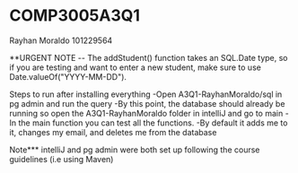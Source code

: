 # COMP3005A3Q1
Rayhan Moraldo 101229564

**URGENT NOTE -- The addStudent() function takes an SQL.Date type, so if you are testing and want to enter a new student, make sure to use Date.valueOf("YYYY-MM-DD").

Steps to run after installing everything
-Open A3Q1-RayhanMoraldo/sql in pg admin and run the query
-By this point, the database should already be running so open the A3Q1-RayhanMoraldo folder in intelliJ and go to main
-In the main function you can test all the functions. 
-By default it adds me to it, changes my email, and deletes me from the database

Note*** intelliJ and pg admin were both set up following the course guidelines (i.e using Maven)
